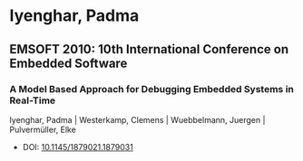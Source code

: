 # Iyenghar, Padma

## EMSOFT 2010: 10th International Conference on Embedded Software

### A Model Based Approach for Debugging Embedded Systems in Real-Time
Iyenghar, Padma | Westerkamp, Clemens | Wuebbelmann, Juergen | Pulvermüller, Elke
* DOI: [10.1145/1879021.1879031](https://doi.org/10.1145/1879021.1879031)

